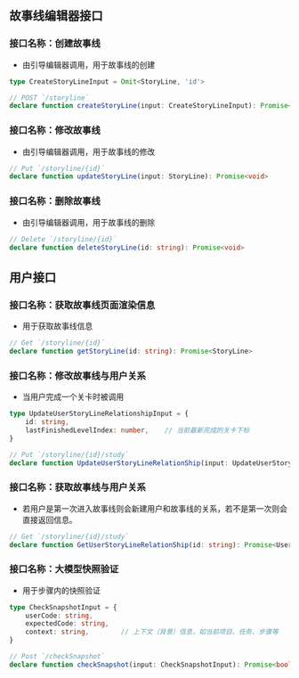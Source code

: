 ## 故事线编辑器接口

### 接口名称：创建故事线

- 由引导编辑器调用，用于故事线的创建

```typescript
type CreateStoryLineInput = Omit<StoryLine, 'id'>

// POST `/storyline`
declare function createStoryLine(input: CreateStoryLineInput): Promise<void>
```

### 接口名称：修改故事线

- 由引导编辑器调用，用于故事线的修改

```typescript
// Put `/storyline/{id}`
declare function updateStoryLine(input: StoryLine): Promise<void>
```

### 接口名称：删除故事线

- 由引导编辑器调用，用于故事线的删除

```typescript
// Delete `/storyline/{id}`
declare function deleteStoryLine(id: string): Promise<void>
```

## 用户接口

### 接口名称：获取故事线页面渲染信息

- 用于获取故事线信息

```typescript
// Get `/storyline/{id}`
declare function getStoryLine(id: string): Promise<StoryLine>
```

### 接口名称：修改故事线与用户关系

- 当用户完成一个关卡时被调用

```typescript
type UpdateUserStoryLineRelationshipInput = {
    id: string,
    lastFinishedLevelIndex: number,    // 当前最新完成的关卡下标
}

// Put `/storyline/{id}/study`
declare function UpdateUserStoryLineRelationShip(input: UpdateUserStoryLineRelationshipInput): Promise<void>
```

### 接口名称：获取故事线与用户关系
- 若用户是第一次进入故事线则会新建用户和故事线的关系，若不是第一次则会直接返回信息。

```typescript
// Get `/storyline/{id}/study`
declare function GetUserStoryLineRelationShip(id: string): Promise<UserStoryLineRelationship>
```

### 接口名称：大模型快照验证

- 用于步骤内的快照验证

```typescript
type CheckSnapshotInput = { 
    userCode: string,
    expectedCode: string,
    context: string,        // 上下文（背景）信息，如当前项目、任务、步骤等
}

// Post `/checkSnapshot`
declare function checkSnapshot(input: CheckSnapshotInput): Promise<boolean>
```

